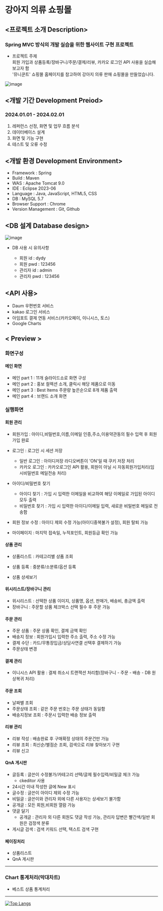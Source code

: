 # 강아지 의류 쇼핑몰

## <프로젝트 소개 Description> 
### Spring MVC 방식의 개발 실습을 위한 웹사이트 구현 프로젝트
* 프로젝트 주제<br/>
  회원 가입과 상품등록/장바구니/주문/결제/리뷰, 카카오 로그인 API 사용을 실습해보고자 함<br/>
  '뮤니쿤트' 쇼핑몰 홈페이지를 참고하여 강아지 의류 판매 쇼핑몰을 만들었습니다.<br/>

![image](https://github.com/5soso/springProjectS10/assets/145426936/a155620b-15b3-44da-aaf8-d730b1be555c)


## <개발 기간 Development Preiod>
### 2024.01.01 - 2024.02.01
1. 레퍼런스 선정, 화면 및 업무 흐름 분석
2. 데이터베이스 설계
3. 화면 및 기능 구현
4. 테스트 및 오류 수정

## <개발 환경 Development Environment>
* Framework : Spring
* Build : Maven
* WAS : Apache Tomcat 9.0
* IDE : Eclipse 2023-06
* Language : Java, JavaScript, HTML5, CSS
* DB : MySQL 5.7
* Browser Support : Chrome
* Version Management : Git, Github

## <DB 설계 Database design>
![image](https://github.com/5soso/springProjectS10/assets/145426936/c697ee42-fbfa-4bd5-964e-9572c9d3c026)

* DB 사용 시 유의사항

  * 회원 id : dydy
  * 회원 pwd : 123456
  * 관리자 id : admin
  * 관리자 pwd : 123456

## <API 사용>
* Daum 우편번호 서비스
* kakao 로그인 서비스
* 아임포트 결제 연동 서비스(카카오페이, 이니시스, 토스)
* Google Charts

## < Preview >
### 화면구성
#### 메인 화면
* 메인 part 1 : 11개 슬라이드쇼로 화면 구성
* 메인 part 2 : 홍보 컬렉션 소개, 클릭시 해당 제품으로 이동
* 메인 part 3 : Best Items 주문량 높은순으로 8개 제품 출력
* 메인 part 4 : 브랜드 소개 화면


### 실행화면
#### 회원 관리
* 회원가입 : 아이디,비밀번호,이름,이메일 인증,주소,이용약관동의 필수 입력 후 회원가입 완료 
* 로그인 : 로그인 시 세션 저장
  * 일반 로그인 : 아이디저장 라디오버튼이 'ON'일 때 쿠키 저장 처리
  * 카카오 로그인 : 카카오로그인 API 활용, 회원이 아닐 시 자동회원가입처리(임시비밀번호 메일전송 처리)
 
* 아이디/비밀번호 찾기
  * 아이디 찾기 : 가입 시 입력한 이메일을 비교하여 해당 이메일로 가입된 아이디 모두 출력
  * 비밀번호 찾기 : 가입 시 입력한 아이디/이메일 입력, 새로운 비밀번호 메일로 전송함

* 회원 정보 수정 : 아이디 제외 수정 가능(아이디중복불가 설정), 회원 탈퇴 가능  
* 마이페이지 : 마지막 접속일, 누적포인트, 회원등급 확인 가능


#### 상품 관리
* 상품리스트 : 카테고리별 상품 조회
* 상품 등록 : 중분류/소분류/옵션 등록

* 상품 상세보기

#### 위시리스트/장바구니 관리
* 위시리스트 : 선택한 상품 이미지, 상품명, 옵션, 판매가, 배송비, 총금액 출력 
* 장바구니 : 주문할 상품 체크박스 선택 필수 후 주문 가능


#### 주문 관리
* 주문 상품 : 주문 상품 확인, 결제 금액 확인
* 배송지 정보 : 회원가입시 입력한 주소 출력, 주소 수정 가능
* 결제 수단 : 카드/무통장입금/상담사연결 선택후 결제하기 가능
* 주문상태 변경

#### 결제 관리
* 이니시스 API 활용 : 결제 취소시 트랜잭션 처리함(장바구니 - 주문 - 배송 - DB 원상복귀 처리)


#### 주문 조회
* 날짜별 조회
* 주문상태 조회 : 같은 주문 번호는 주문 상태가 동일함
* 배송지정보 조회 : 주문시 입력한 배송 정보 출력


#### 리뷰 관리
* 리뷰 작성 : 배송완료 후 구매확정 상태의 주문건만 가능
* 리뷰 조회 : 최신순/별점순 조회, 검색으로 리뷰 찾아보기 구현
* 리뷰 신고


#### QnA 게시판
* 글등록 : 글쓴이 수정불가/카테고리 선택/글제 필수입력/비밀글 체크 가능
  * ckeditor 사용
* 24시간 이내 작성한 글에 New 표시
* 글수정 : 글쓴이 아이디 제외 수정 가능
* 비밀글 : 글쓴이와 관리자 외에 다른 사용자는 상세보기 불가함
* 공개글 : 모든 회원,비회원 열람 가능
* 댓글 달기
  * 공개글 : 관리자 외 다른 회원도 댓글 작성 가능, 관리자 답변은 빨간색/일반 회원은 검정색 분류
* 게시글 검색 : 검색 키워드 선택, 텍스트 검색 구현


#### 페이징처리
* 상품리스트
* QnA 게시판

***

### Chart 통계처리(막대차트)
* 베스트 상품 통계처리




***

[![Top Langs](https://github-readme-stats.vercel.app/api/top-langs/?username=5soso)](https://github.com/anuraghazra/github-readme-stats)


